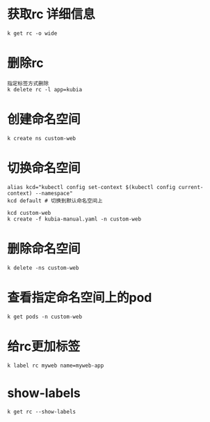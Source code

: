 # 获取rc 详细信息

    k get rc -o wide

# 删除rc

    指定标签方式删除
    k delete rc -l app=kubia

# 创建命名空间

    k create ns custom-web

# 切换命名空间

    alias kcd="kubectl config set-context $(kubectl config current-context) --namespace"
    kcd default # 切换到默认命名空间上

    kcd custom-web
    k create -f kubia-manual.yaml -n custom-web

# 删除命名空间

    k delete -ns custom-web

# 查看指定命名空间上的pod

    k get pods -n custom-web

# 给rc更加标签

    k label rc myweb name=myweb-app

# show-labels

    k get rc --show-labels
